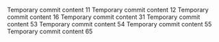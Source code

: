 Temporary commit content 11
Temporary commit content 12
Temporary commit content 16
Temporary commit content 31
Temporary commit content 53
Temporary commit content 54
Temporary commit content 55
Temporary commit content 65
